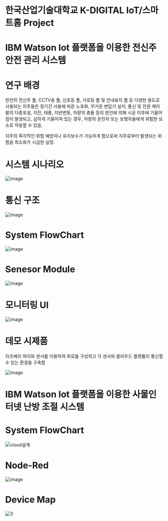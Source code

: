 # 한국산업기술대학교 K-DIGITAL IoT/스마트홈 Project

# IBM Watson Iot 플랫폼을 이용한 전신주 안전 관리 시스템

# 연구 배경

한전의 전신주 폴, CCTV용 폴, 신호등 폴, 가로등 폴 및 안내표지 폴 등 다양한 용도로 사용되는 지주들은 장기간 사용에 따른 노후화, 무거운 변압기 설치, 통신 및 전원 케이블의 다중포설, 지진, 태풍, 지반변동, 차량의 충돌 등의 원인에 의해 시공 이후에 기울어짐이 발생되고, 심하게 기울어져 있는 경우, 차량의 운전자 또는 보행자들에게 위험한 요소로 작용할 수 있음.

지주의 즉각적인 위험 예방이나 유지보수가 가능하게 함으로써 지주로부터 발생되는 위험을 최소화가 시급한 실정.



# 시스템 시나리오

![image](https://user-images.githubusercontent.com/66546156/132272452-050c1e7d-0582-46aa-b8ca-4364e107ef4c.png)

# 통신 구조

![image](https://user-images.githubusercontent.com/66546156/132272716-40d4c975-2072-40af-b5a5-abd2d0677691.png)


# System FlowChart

![image](https://user-images.githubusercontent.com/66546156/132272369-41f0900e-0c92-4c69-9080-47cc6d272e69.png)

# Senesor Module

![image](https://user-images.githubusercontent.com/66546156/132272404-d2fa2c70-303d-447b-b78a-f7f146ac87e8.png)

# 모니터링 UI

![image](https://user-images.githubusercontent.com/66546156/132272778-cb205620-39ea-4577-88a1-0dbbda932df9.png)


# 데모 시제품

라즈베리 파이와 센서를 이용하여 회로를 구성하고 각 센서와 클라우드 플랫폼이 통신할 수 있는 환경을 구축함

![image](https://user-images.githubusercontent.com/66546156/132272601-d5df7e34-81f7-4b5a-9e21-62b648eeacc8.png)


 

# IBM Watson Iot 플랫폼을 이용한 사물인터넷 난방 조절 시스템

# System FlowChart
![cloud설계](https://user-images.githubusercontent.com/66546156/127691301-d30cf543-c900-47b7-8407-0bfa47cc39c2.png)


# Node-Red
![image](https://user-images.githubusercontent.com/66546156/127691242-da736bbe-ca63-422b-ac65-0dda3b6142c9.png)

# Device Map

![3](https://user-images.githubusercontent.com/66546156/127691506-820a1280-fab7-4d90-bb1d-3defcc08dd08.png)

